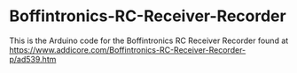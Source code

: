 # Boffintronics-RC-Receiver-Recorder

This is the Arduino code for the Boffintronics RC Receiver Recorder found at https://www.addicore.com/Boffintronics-RC-Receiver-Recorder-p/ad539.htm
